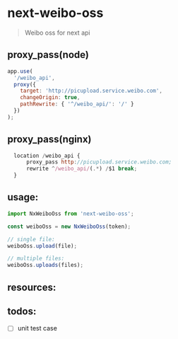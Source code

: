 # next-weibo-oss
> Weibo oss for next api

## proxy_pass(node)
```js
app.use(
  '/weibo_api',
  proxy({
    target: 'http://picupload.service.weibo.com',
    changeOrigin: true,
    pathRewrite: { '^/weibo_api/': '/' }
  })
);
```

## proxy_pass(nginx)
```js
  location /weibo_api {
      proxy_pass http://picupload.service.weibo.com;
      rewrite ^/weibo_api/(.*) /$1 break;
  }
```


## usage:
```js
import NxWeiboOss from 'next-weibo-oss';

const weiboOss = new NxWeiboOss(token);

// single file:
weiboOss.upload(file);

// multiple files:
weiboOss.uploads(files);
```

## resources:

## todos:
- [ ] unit test case
